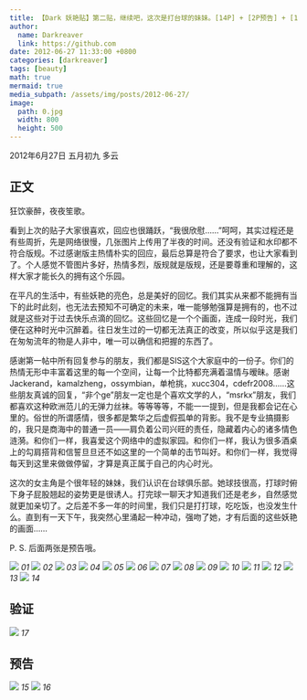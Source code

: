 ```yaml
---
title: 【Dark 妖艳贴】第二贴，继续吧，这次是打台球的妹妹。[14P] + [2P预告] + [1P验证]
author:
  name: Darkreaver
  link: https://github.com
date: 2012-06-27 11:33:00 +0800
categories: [darkreaver]
tags: [beauty]
math: true
mermaid: true
media_subpath: /assets/img/posts/2012-06-27/
image:
  path: 0.jpg
  width: 800
  height: 500
---
```


2012年6月27日  五月初九  多云

## 正文

狂饮豪醉，夜夜笙歌。

看到上次的贴子大家很喜欢，回应也很踊跃，“我很欣慰……”呵呵，其实过程还是有些周折，先是网络很慢，几张图片上传用了半夜的时间。还没有验证和水印都不符合版规。不过感谢版主热情朴实的回应，最后总算是符合了要求，也让大家看到了。个人感觉不管图片多好，热情多烈，版规就是版规，还是要尊重和理解的，这样大家才能长久的拥有这个乐园。

在平凡的生活中，有些妖艳的亮色，总是美好的回忆。我们其实从来都不能拥有当下的此时此刻，也无法去预知不可确定的未来，唯一能够勉强算是拥有的，也不过就是这些对于过去快乐点滴的回忆。这些回忆是一个个画面，连成一段时光，我们便在这种时光中沉醉着。往日发生过的一切都无法真正的改变，所以似乎这是我们在匆匆流年的物是人非中，唯一可以确信和把握的东西了。

感谢第一帖中所有回复参与的朋友，我们都是SIS这个大家庭中的一份子。你们的热情无形中丰富着这里的每一个空间，让每一个比特都充满着温情与暧昧。感谢Jackerand，kamalzheng，ossymbian，单枪挑，xucc304，cdefr2008……这些朋友真诚的回复，“非个ge”朋友一定也是个喜欢文学的人，“msrkx”朋友，我们都喜欢这种欧洲范儿的无弹力丝袜。等等等等，不能一一提到，但是我都会记在心里的。俗世的所谓感情，很多都是繁华之后虚假孤单的背影。我不是专业搞摄影的，我只是商海中的普通一员——肩负着公司兴旺的责任，隐藏着内心的诸多情色涟漪。和你们一样，我喜爱这个网络中的虚拟家园。和你们一样，我认为很多酒桌上的勾肩搭背和信誓旦旦还不如这里的一个简单的击节叫好。和你们一样，我觉得每天到这里来做做停留，才算是真正属于自己的内心时光。

这次的女主角是个很年轻的妹妹，我们认识在台球俱乐部。她球技很高，打球时俯下身子屁股翘起的姿势更是很诱人。打完球一聊天才知道我们还是老乡，自然感觉就更加亲切了。之后差不多一年的时间里，我们只是打打球，吃吃饭，也没发生什么。直到有一天下午，我突然心里涌起一种冲动，强吻了她，才有后面的这些妖艳的画面……

P. S. 后面两张是预告哦。

![](1.jpg)
_01_
![](2.jpg)
_02_
![](3.jpg)
_03_
![](4.jpg)
_04_
![](5.jpg)
_05_
![](6.jpg)
_06_
![](7.jpg)
_07_
![](8.jpg)
_08_
![](9.jpg)
_09_
![](10.jpg)
_10_
![](11.jpg)
_11_
![](12.jpg)
_12_
![](13.jpg)
_13_
![](14.jpg)
_14_

## 验证

![](17.jpg)
_17_

## 预告

![](15.jpg)
_15_
![](16.jpg)
_16_

